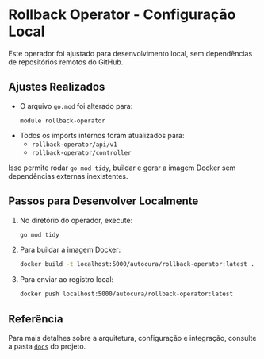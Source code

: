# Rollback Operator - Configuração Local

Este operador foi ajustado para desenvolvimento local, sem dependências de repositórios remotos do GitHub.

## Ajustes Realizados

- O arquivo `go.mod` foi alterado para:
  ```
  module rollback-operator
  ```
- Todos os imports internos foram atualizados para:
  - `rollback-operator/api/v1`
  - `rollback-operator/controller`

Isso permite rodar `go mod tidy`, buildar e gerar a imagem Docker sem dependências externas inexistentes.

## Passos para Desenvolver Localmente

1. No diretório do operador, execute:
   ```sh
   go mod tidy
   ```
2. Para buildar a imagem Docker:
   ```sh
   docker build -t localhost:5000/autocura/rollback-operator:latest .
   ```
3. Para enviar ao registro local:
   ```sh
   docker push localhost:5000/autocura/rollback-operator:latest
   ```

## Referência

Para mais detalhes sobre a arquitetura, configuração e integração, consulte a pasta [`docs`](../../../../docs) do projeto. 